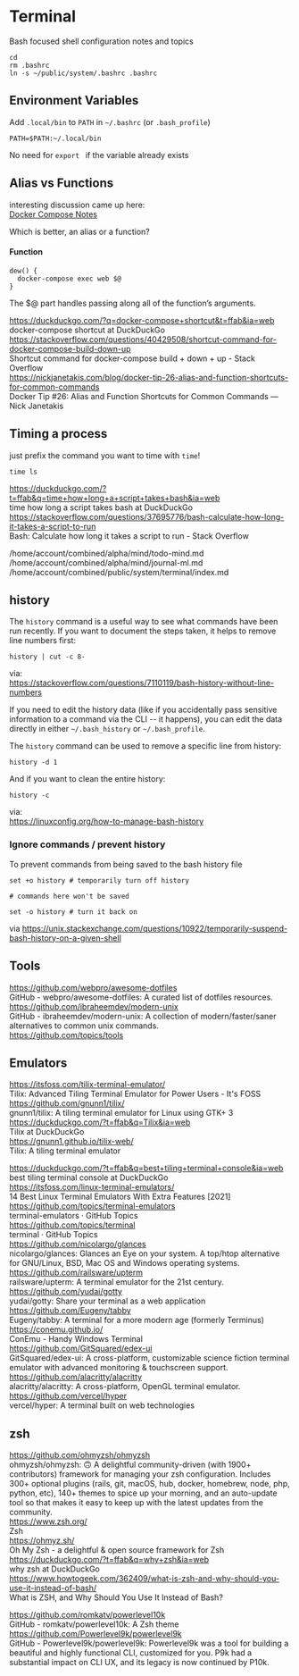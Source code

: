 # Terminal

Bash focused shell configuration notes and topics

```
cd
rm .bashrc
ln -s ~/public/system/.bashrc .bashrc
```

## Environment Variables

Add `.local/bin` to `PATH` in `~/.bashrc` (or `.bash_profile`)

```
PATH=$PATH:~/.local/bin
```

No need for `export ` if the variable already exists


## Alias vs Functions

interesting discussion came up here:  
[Docker Compose Notes](../virtualization/docker-compose.md)

Which is better, an alias or a function? 

#### Function

```
dew() {
  docker-compose exec web $@
}
```

The $@ part handles passing along all of the function’s arguments. 

https://duckduckgo.com/?q=docker-compose+shortcut&t=ffab&ia=web  
docker-compose shortcut at DuckDuckGo  
https://stackoverflow.com/questions/40429508/shortcut-command-for-docker-compose-build-down-up  
Shortcut command for docker-compose build + down + up - Stack Overflow  
https://nickjanetakis.com/blog/docker-tip-26-alias-and-function-shortcuts-for-common-commands  
Docker Tip #26: Alias and Function Shortcuts for Common Commands — Nick Janetakis  
  
## Timing a process

just prefix the command you want to time with `time`!

```
time ls
```

https://duckduckgo.com/?t=ffab&q=time+how+long+a+script+takes+bash&ia=web  
time how long a script takes bash at DuckDuckGo  
https://stackoverflow.com/questions/37695776/bash-calculate-how-long-it-takes-a-script-to-run  
Bash: Calculate how long it takes a script to run - Stack Overflow  

/home/account/combined/alpha/mind/todo-mind.md
/home/account/combined/alpha/mind/journal-ml.md
/home/account/combined/public/system/terminal/index.md


## history

The `history` command is a useful way to see what commands have been run recently. If you want to document the steps taken, it helps to remove line numbers first:

```
history | cut -c 8-
```

via:  
https://stackoverflow.com/questions/7110119/bash-history-without-line-numbers  

If you need to edit the history data (like if you accidentally pass sensitive information to a command via the CLI -- it happens), you can edit the data directly in either `~/.bash_history` or `~/.bash_profile`.

The `history` command can be used to remove a specific line from history:

```
history -d 1
```

And if you want to clean the entire history:

```
history -c
```

via:  
https://linuxconfig.org/how-to-manage-bash-history  

### Ignore commands / prevent history

To prevent commands from being saved to the bash history file 

```
set +o history # temporarily turn off history

# commands here won't be saved

set -o history # turn it back on
```

via 
https://unix.stackexchange.com/questions/10922/temporarily-suspend-bash-history-on-a-given-shell


## Tools

https://github.com/webpro/awesome-dotfiles  
GitHub - webpro/awesome-dotfiles: A curated list of dotfiles resources.  
https://github.com/ibraheemdev/modern-unix  
GitHub - ibraheemdev/modern-unix: A collection of modern/faster/saner alternatives to common unix commands.  
https://github.com/topics/tools

## Emulators

https://itsfoss.com/tilix-terminal-emulator/  
Tilix: Advanced Tiling Terminal Emulator for Power Users - It's FOSS  
https://github.com/gnunn1/tilix/  
gnunn1/tilix: A tiling terminal emulator for Linux using GTK+ 3  
https://duckduckgo.com/?t=ffab&q=Tilix&ia=web  
Tilix at DuckDuckGo  
https://gnunn1.github.io/tilix-web/  
Tilix: A tiling terminal emulator  


https://duckduckgo.com/?t=ffab&q=best+tiling+terminal+console&ia=web  
best tiling terminal console at DuckDuckGo  
https://itsfoss.com/linux-terminal-emulators/  
14 Best Linux Terminal Emulators With Extra Features [2021]  
https://github.com/topics/terminal-emulators  
terminal-emulators · GitHub Topics  
https://github.com/topics/terminal  
terminal · GitHub Topics  
https://github.com/nicolargo/glances  
nicolargo/glances: Glances an Eye on your system. A top/htop alternative for GNU/Linux, BSD, Mac OS and Windows operating systems.  
https://github.com/railsware/upterm  
railsware/upterm: A terminal emulator for the 21st century.  
https://github.com/yudai/gotty  
yudai/gotty: Share your terminal as a web application  
https://github.com/Eugeny/tabby  
Eugeny/tabby: A terminal for a more modern age (formerly Terminus)  
https://conemu.github.io/  
ConEmu - Handy Windows Terminal  
https://github.com/GitSquared/edex-ui  
GitSquared/edex-ui: A cross-platform, customizable science fiction terminal emulator with advanced monitoring & touchscreen support.  
https://github.com/alacritty/alacritty  
alacritty/alacritty: A cross-platform, OpenGL terminal emulator.  
https://github.com/vercel/hyper  
vercel/hyper: A terminal built on web technologies  



## zsh

https://github.com/ohmyzsh/ohmyzsh  
ohmyzsh/ohmyzsh: 🙃 A delightful community-driven (with 1900+ contributors) framework for managing your zsh configuration. Includes 300+ optional plugins (rails, git, macOS, hub, docker, homebrew, node, php, python, etc), 140+ themes to spice up your morning, and an auto-update tool so that makes it easy to keep up with the latest updates from the community.  
https://www.zsh.org/  
Zsh  
https://ohmyz.sh/  
Oh My Zsh - a delightful & open source framework for Zsh  
https://duckduckgo.com/?t=ffab&q=why+zsh&ia=web  
why zsh at DuckDuckGo  
https://www.howtogeek.com/362409/what-is-zsh-and-why-should-you-use-it-instead-of-bash/  
What is ZSH, and Why Should You Use It Instead of Bash?  

https://github.com/romkatv/powerlevel10k  
GitHub - romkatv/powerlevel10k: A Zsh theme  
https://github.com/Powerlevel9k/powerlevel9k  
GitHub - Powerlevel9k/powerlevel9k: Powerlevel9k was a tool for building a beautiful and highly functional CLI, customized for you. P9k had a substantial impact on CLI UX, and its legacy is now continued by P10k.  

